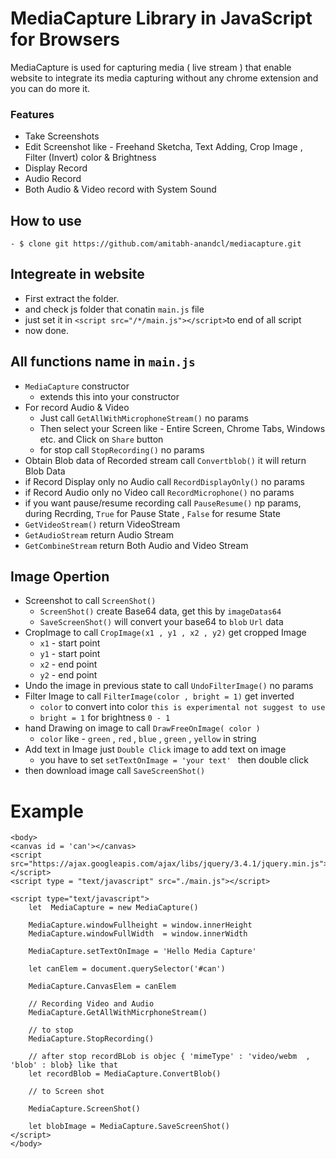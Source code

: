 # MediaCapture Library in JavaScript for Browsers

MediaCapture is used for capturing media ( live stream ) that enable website to integrate its media capturing without any chrome extension and you can do more it.

### Features
  - Take Screenshots
  - Edit Screenshot like - Freehand Sketcha, Text Adding, Crop Image , Filter (Invert) color & Brightness
  - Display Record 
  - Audio Record
  - Both Audio & Video record with System Sound

## How to use
    - $ clone git https://github.com/amitabh-anandcl/mediacapture.git
    
## Integreate in website
- First extract the folder.
- and check js folder that conatin `main.js` file
- just set it in `<script src="/*/main.js"></script>`to end of all script
- now done.
## All functions name in `main.js`
  - `MediaCapture` constructor
    - extends this into your constructor
  - For record Audio & Video
    - Just call `GetAllWithMicrophoneStream()` no params
    - Then select your Screen like - Entire Screen, Chrome Tabs, Windows etc. and Click on `Share` button
    - for stop call `StopRecording()` no params
  - Obtain Blob data of Recorded stream call `Convertblob()` it will return Blob Data
  - if Record Display only no Audio call `RecordDisplayOnly()` no params
  - if Record Audio only no Video call `RecordMicrophone()` no params
  - if you want pause/resume recording call `PauseResume()` np params, during Recrding, `True` for Pause State , `False` for resume State
  - `GetVideoStream()` return VideoStream
  - `GetAudioStream` return Audio Stream
  - `GetCombineStream` return Both Audio and Video Stream

## Image Opertion
   - Screenshot to call `ScreenShot()`
      - `ScreenShot()` create Base64 data, get this by `imageDatas64`
      - `SaveScreenShot()` will convert your base64 to `blob` `Url` data
   - CropImage to call `CropImage(x1 , y1 , x2 , y2)` get cropped Image
      - `x1` - start point
      - `y1` - start point 
      - `x2` - end point
      - `y2` - end point
   - Undo the image in previous state to call `UndoFilterImage()` no params
   - Filter Image to call `FilterImage(color , bright = 1)` get inverted
      - `color` to convert into color `this is experimental not suggest to use`
      - `bright = 1` for brightness `0 - 1`
   - hand Drawing on image to call `DrawFreeOnImage( color )` 
      - `color` like - `green` , `red` , `blue` , `green` , `yellow` in string
   - Add text in Image just `Double Click` image to add text on image
      - you have to set `setTextOnImage = 'your text' ` then double click
   - then download image call `SaveScreenShot()`

# Example
    <body>
	<canvas id = 'can'></canvas>
	<script src="https://ajax.googleapis.com/ajax/libs/jquery/3.4.1/jquery.min.js"></script>
	<script type = "text/javascript" src="./main.js"></script>
		
	<script type="text/javascript">
		let  MediaCapture = new MediaCapture()
		
		MediaCapture.windowFullheight = window.innerHeight
		MediaCapture.windowFullWidth  = window.innerWidth
		
		MediaCapture.setTextOnImage = 'Hello Media Capture'
	
		let canElem = document.querySelector('#can')
		
		MediaCapture.CanvasElem = canElem
				
		// Recording Video and Audio
		MediaCapture.GetAllWithMicrphoneStream()
		
		// to stop 
		MediaCapture.StopRecording()

		// after stop recordBLob is objec { 'mimeType' : 'video/webm  , 'blob' : blob} like that
		let recordBlob = MediaCapture.ConvertBlob() 
			
		// to Screen shot

		MediaCapture.ScreenShot()

		let blobImage = MediaCapture.SaveScreenShot()		
	</script>
	</body>